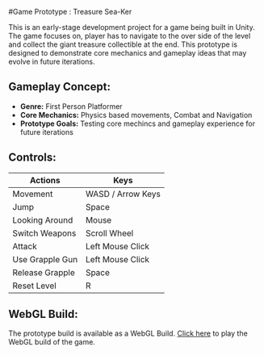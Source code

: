 #Game Prototype : Treasure Sea-Ker

This is an early-stage development project for a game being built in Unity. The game focuses on, player has to navigate to the over side of the level and collect the giant treasure collectible at the end. This prototype is designed to demonstrate core mechanics and gameplay ideas that may evolve in future iterations.

<h2>Gameplay Concept:</h2>
<ul>
  <li><b>Genre:</b> First Person Platformer</li>
  <li><b>Core Mechanics:</b> Physics based movements, Combat and Navigation</li>
  <li><b>Prototype Goals:</b> Testing core mechincs and gameplay experience for future iterations</li>
</ul>

<h2>Controls:</h2>
<table>
  <thead>
    <tr>
      <th>Actions</th>
      <th>Keys</th>
    </tr>
  </thead>
  <tbody>
    <tr>
      <td>Movement</td>
      <td>WASD / Arrow Keys</td>
    </tr>
    <tr>
      <td>Jump</td>
      <td>Space</td>
    </tr>
    <tr>
      <td>Looking Around</td>
      <td>Mouse</td>
    </tr>
    <tr>
      <td>Switch Weapons</td>
      <td>Scroll Wheel</td>
    </tr>
    <tr>
      <td>Attack</td>
      <td>Left Mouse Click</td>
    </tr>
    <tr>
      <td>Use Grapple Gun</td>
      <td>Left Mouse Click</td>
    </tr>
    <tr>
      <td>Release Grapple</td>
      <td>Space</td>
    </tr>
    <tr>
      <td>Reset Level</td>
      <td>R</td>
    </tr>
  </tbody>
</table>

<h2>WebGL Build:</h2>
The prototype build is available as a WebGL Build. <a href="https://harrymecha.github.io/Multi-platform-Games-Dev/Build/index.html">Click here</a> to play the WebGL build of the game.
